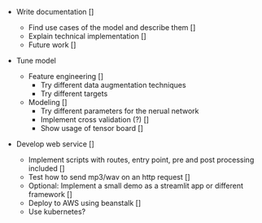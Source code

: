 - Write documentation []
    - Find use cases of the model and describe them []
    - Explain technical implementation []
    - Future work []
- Tune model
    - Feature engineering [] 
        - Try different data augmentation techniques
        - Try different targets
    - Modeling []
        - Try different parameters for the nerual network
        - Implement cross validation (?) []
        - Show usage of tensor board []

- Develop web service []
    - Implement scripts with routes, entry point, pre and post processing included []
    - Test how to send mp3/wav on an http request []
    - Optional: Implement a small demo as a streamlit app or different framework []
    - Deploy to AWS using beanstalk []
    - Use kubernetes?  
